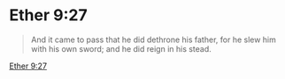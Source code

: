 # Ether 9:27

> And it came to pass that he did dethrone his father, for he slew him with his own sword; and he did reign in his stead.

[Ether 9:27](https://www.churchofjesuschrist.org/study/scriptures/bofm/ether/9?lang=eng&id=p27#p27)


